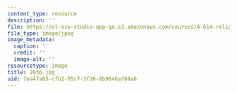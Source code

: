```yaml
---
content_type: resource
description: ''
file: https://ol-ocw-studio-app-qa.s3.amazonaws.com/courses/4-614-religious-architecture-and-islamic-cultures-fall-2002/7ea47a03cfb295c73f268b9646a769a6_2036.jpg
file_type: image/jpeg
image_metadata:
  caption: ''
  credit: ''
  image-alt: ''
resourcetype: Image
title: 2036.jpg
uid: 7ea47a03-cfb2-95c7-3f26-8b9646a769a6
---
```

